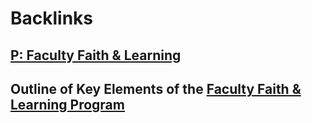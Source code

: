 
# Backlinks
## [P: Faculty Faith & Learning](<P: Faculty Faith & Learning.md>)
## Outline of Key Elements of the [Faculty Faith & Learning Program](<Faculty Faith & Learning Program.md>)

